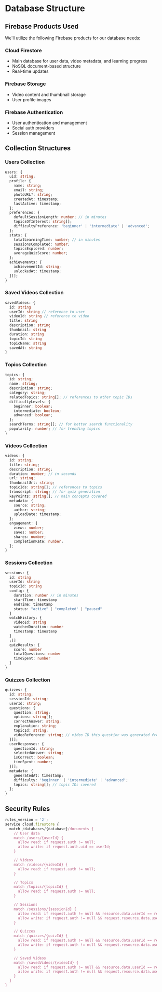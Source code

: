 # Database Structure

## Firebase Products Used

We'll utilize the following Firebase products for our database needs:

### Cloud Firestore

- Main database for user data, video metadata, and learning progress
- NoSQL document-based structure
- Real-time updates

### Firebase Storage

- Video content and thumbnail storage
- User profile images

### Firebase Authentication

- User authentication and management
- Social auth providers
- Session management

## Collection Structures

### Users Collection

```typescript
users: {
  uid: string;
  profile: {
    name: string;
    email: string;
    photoURL?: string;
    createdAt: timestamp;
    lastActive: timestamp;
  };
  preferences: {
    defaultSessionLength: number; // in minutes
    topicsOfInterest: string[];
    difficultyPreference: 'beginner' | 'intermediate' | 'advanced';
  };
  stats: {
    totalLearningTime: number; // in minutes
    sessionsCompleted: number;
    topicsExplored: number;
    averageQuizScore: number;
  };
  achievements: {
    achievementId: string;
    unlockedAt: timestamp;
  }[];
}
```

### Saved Videos Collection

```typescript
savedVideos: {
  id: string
  userId: string // reference to user
  videoId: string // reference to video
  title: string
  description: string
  thumbnail: string
  duration: string
  topicId: string
  topicName: string
  savedAt: string
}
```

### Topics Collection

```typescript
topics: {
  id: string;
  name: string;
  description: string;
  category: string;
  relatedTopics: string[]; // references to other topic IDs
  difficultyLevels: {
    beginner: boolean;
    intermediate: boolean;
    advanced: boolean;
  };
  searchTerms: string[]; // for better search functionality
  popularity: number; // for trending topics
}
```

### Videos Collection

```typescript
videos: {
  id: string;
  title: string;
  description: string;
  duration: number; // in seconds
  url: string;
  thumbnailUrl: string;
  topicIds: string[]; // references to topics
  transcript: string; // for quiz generation
  keyPoints: string[]; // main concepts covered
  metadata: {
    source: string;
    author: string;
    uploadDate: timestamp;
  };
  engagement: {
    views: number;
    saves: number;
    shares: number;
    completionRate: number;
  };
}
```

### Sessions Collection

```typescript
sessions: {
  id: string
  userId: string
  topicId: string
  config: {
    duration: number // in minutes
    startTime: timestamp
    endTime: timestamp
    status: "active" | "completed" | "paused"
  }
  watchHistory: {
    videoId: string
    watchedDuration: number
    timestamp: timestamp
  }
  ;[]
  quizResults: {
    score: number
    totalQuestions: number
    timeSpent: number
  }
}
```

### Quizzes Collection

```typescript
quizzes: {
  id: string;
  sessionId: string;
  userId: string;
  questions: {
    question: string;
    options: string[];
    correctAnswer: string;
    explanation: string;
    topicId: string;
    videoReference: string; // video ID this question was generated from
  }[];
  userResponses: {
    questionId: string;
    selectedAnswer: string;
    isCorrect: boolean;
    timeSpent: number;
  }[];
  metadata: {
    generatedAt: timestamp;
    difficulty: 'beginner' | 'intermediate' | 'advanced';
    topics: string[]; // topic IDs covered
  };
}
```

## Security Rules

```typescript
rules_version = '2';
service cloud.firestore {
  match /databases/{database}/documents {
    // User data
    match /users/{userId} {
      allow read: if request.auth != null;
      allow write: if request.auth.uid == userId;
    }

    // Videos
    match /videos/{videoId} {
      allow read: if request.auth != null;
    }

    // Topics
    match /topics/{topicId} {
      allow read: if request.auth != null;
    }

    // Sessions
    match /sessions/{sessionId} {
      allow read: if request.auth != null && resource.data.userId == request.auth.uid;
      allow write: if request.auth != null && request.resource.data.userId == request.auth.uid;
    }

    // Quizzes
    match /quizzes/{quizId} {
      allow read: if request.auth != null && resource.data.userId == request.auth.uid;
      allow write: if request.auth != null && request.resource.data.userId == request.auth.uid;
    }

    // Saved Videos
    match /savedVideos/{videoId} {
      allow read: if request.auth != null && resource.data.userId == request.auth.uid;
      allow write: if request.auth != null && request.resource.data.userId == request.auth.uid;
    }
  }
}
```
